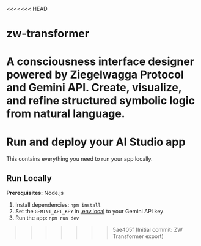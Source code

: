 <<<<<<< HEAD
# zw-transformer
A consciousness interface designer powered by Ziegelwagga Protocol and Gemini API. Create, visualize, and refine structured symbolic logic from natural language.
=======
# Run and deploy your AI Studio app

This contains everything you need to run your app locally.

## Run Locally

**Prerequisites:**  Node.js


1. Install dependencies:
   `npm install`
2. Set the `GEMINI_API_KEY` in [.env.local](.env.local) to your Gemini API key
3. Run the app:
   `npm run dev`
>>>>>>> 5ae405f (Initial commit: ZW Transformer export)
